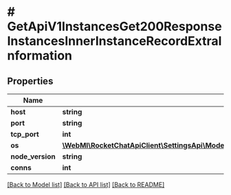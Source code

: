 # # GetApiV1InstancesGet200ResponseInstancesInnerInstanceRecordExtraInformation

## Properties

Name | Type | Description | Notes
------------ | ------------- | ------------- | -------------
**host** | **string** |  | [optional]
**port** | **string** |  | [optional]
**tcp_port** | **int** |  | [optional]
**os** | [**\WebMI\RocketChatApiClient\SettingsApi\Model\GetApiV1InstancesGet200ResponseInstancesInnerInstanceRecordExtraInformationOs**](GetApiV1InstancesGet200ResponseInstancesInnerInstanceRecordExtraInformationOs.md) |  | [optional]
**node_version** | **string** |  | [optional]
**conns** | **int** |  | [optional]

[[Back to Model list]](../../README.md#models) [[Back to API list]](../../README.md#endpoints) [[Back to README]](../../README.md)
